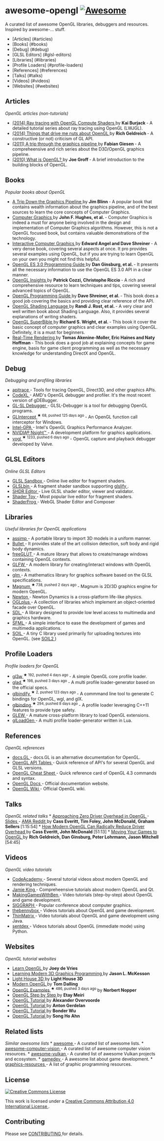 <h1>
 awesome-opengl
 <a href="https://github.com/sindresorhus/awesome">
  <img alt="Awesome" src="https://cdn.rawgit.com/sindresorhus/awesome/d7305f38d29fed78fa85652e3a63e154dd8e8829/media/badge.svg"/>
 </a>
</h1>
<p>
 A curated list of awesome OpenGL libraries, debuggers and resources. Inspired by awesome-... stuff.
</p>
<ul>
 <li>
  [Articles] (#articles)
 </li>
 <li>
  [Books] (#books)
 </li>
 <li>
  [Debug] (#debug)
 </li>
 <li>
  [GLSL Editors] (#glsl-editors)
 </li>
 <li>
  [Libraries] (#libraries)
 </li>
 <li>
  [Profile Loaders] (#profile-loaders)
 </li>
 <li>
  [References] (#references)
 </li>
 <li>
  [Talks] (#talks)
 </li>
 <li>
  [Videos] (#videos)
 </li>
 <li>
  [Websites] (#websites)
 </li>
</ul>
<h2>
 Articles
</h2>
<p>
 <em>
  OpenGL articles (non-tutorials)
 </em>
</p>
<ul>
 <li>
  <a href="https://github.com/LWJGL/lwjgl3-wiki/wiki/2.6.1.-Ray-tracing-with-OpenGL-Compute-Shaders-%28Part-I%29">
   (2014) Ray tracing with OpenGL Compute Shaders
  </a>
  by
  <strong>
   Kai Burjack
  </strong>
  - A detailed tutorial series about ray tracing using OpenGL (LWJGL).
 </li>
 <li>
  <a href="http://richg42.blogspot.com.au/2014/05/things-that-drive-me-nuts-about-opengl.html">
   (2014) Things that drive me nuts about OpenGL
  </a>
  by
  <strong>
   Rich Geldreich
  </strong>
  - A constructive (or not) criticism of GL API.
 </li>
 <li>
  <a href="https://fgiesen.wordpress.com/2011/07/09/a-trip-through-the-graphics-pipeline-2011-index">
   (2011) A trip through the graphics pipeline
  </a>
  by
  <strong>
   Fabian Giesen
  </strong>
  - A compreheensive and rich series about the D3D/OpenGL graphics pipeline.
 </li>
 <li>
  <a href="http://duriansoftware.com/joe/An-intro-to-modern-OpenGL.-Chapter-1:-The-Graphics-Pipeline.html">
   (2010) What is OpenGL?
  </a>
  by
  <strong>
   Joe Groff
  </strong>
  - A brief introduction to the building blocks of OpenGL.
 </li>
</ul>
<h2>
 Books
</h2>
<p>
 <em>
  Popular books about OpenGL
 </em>
</p>
<ul>
 <li>
  <a href="http://www.amazon.com/dp/1558603875">
   A Trip Down the Graphics Pipeline
  </a>
  by
  <strong>
   Jim Blinn
  </strong>
  - A popular book that contains wealth information about the graphics pipeline, and of the best sources to learn the core concepts of Computer Graphics.
 </li>
 <li>
  <a href="http://www.amazon.com/dp/0321399528">
   Computer Graphics
  </a>
  by
  <strong>
   John F. Hughes, et al.
  </strong>
  - Computer Graphics is indeed a must for anyone being involved in the design and implementation of Computer Graphics algorithms. However, this is not a OpenGL focused book, but contains valuable demonstrations of the technology.
 </li>
 <li>
  <a href="http://www.amazon.com/dp/0132545233">
   Interactive Computer Graphics
  </a>
  by
  <strong>
   Edward Angel and Dave Shreiner
  </strong>
  - A very dense book, covering several aspects at once. It pro provides several examples using OpenGL, but if you are trying to learn OpenGL on your own you might not find this helpful.
 </li>
 <li>
  <a href="http://www.amazon.com/dp/0321933885">
   OpenGL ES 3.0 Programming Guide
  </a>
  by
  <strong>
   Dan Ginsburg, et al.
  </strong>
  - It presents all the necessary information to use the OpenGL ES 3.0 API in a clear manner.
 </li>
 <li>
  <a href="http://www.amazon.com/dp/1439893764">
   OpenGL Insights
  </a>
  by
  <strong>
   Patrick Cozzi, Christophe Riccio
  </strong>
  - A rich and comprehensive resource to learn techniques and tips, covering several advanced topics of OpenGL.
 </li>
 <li>
  <a href="http://www.amazon.com/dp/0321773039">
   OpenGL Programming Guide
  </a>
  by
  <strong>
   Dave Shreiner, et al.
  </strong>
  - This book does a good job covering the basics and providing clear reference of the API.
 </li>
 <li>
  <a href="http://www.amazon.com/dp/0321637631">
   OpenGL Shading Language
  </a>
  by
  <strong>
   Randi J. Rost, et al.
  </strong>
  - A very clear and well written book about Shading Language. Also, it provides several explanations of writing shaders.
 </li>
 <li>
  <a href="http://www.amazon.com/dp/0321712617">
   OpenGL SuperBible
  </a>
  by
  <strong>
   Richard S. Wright, et al.
  </strong>
  - This book it cover the basic concept of computer graphics and clear examples using OpenGL. Definitely, it is a must for beginners.
 </li>
 <li>
  <a href="http://www.amazon.com/dp/1568814240">
   Real-Time Rendering
  </a>
  by
  <strong>
   Tomas Akenine-Moller, Eric Haines and Naty Hoffman
  </strong>
  - This book does a good job at explaining concepts for game engine, basis for game client programming as well as the necessary knowledge for understanding DirectX and OpenGL.
 </li>
</ul>
<h2>
 Debug
</h2>
<p>
 <em>
  Debugging and profiling libraries
 </em>
</p>
<ul>
 <li>
  <a href="http://apitrace.github.io">
   apitrace
  </a>
  - Tools for tracing OpenGL, Direct3D, and other graphics APIs.
 </li>
 <li>
  <a href="http://developer.amd.com/tools-and-sdks/opencl-zone/codexl/">
   CodeXL
  </a>
  - AMD's OpenGL debugger and profiler. It's the most recent version of gDEBugger.
 </li>
 <li>
  <a href="http://glsl-debugger.github.io">
   GL-SL Debugger
  </a>
  - GLSL-Debugger is a tool for debugging OpenGL programs.
 </li>
 <li>
  <a href="https://github.com/dtrebilco/glintercept">
   GLIntercept
  </a>
  <sup>
   &#9733 68, pushed 125 days ago
  </sup>
  - An OpenGL function call interceptor for Windows.
 </li>
 <li>
  <a href="https://software.intel.com/en-us/gpa">
   Intel-GPA
  </a>
  - Intel's OpenGL Graphics Performance Analyzer.
 </li>
 <li>
  <a href="https://developer.nvidia.com/nvidia-nsight-visual-studio-edition">
   NVIDIA® Nsight™
  </a>
  - A development platform for graphics applications.
 </li>
 <li>
  <a href="https://github.com/ValveSoftware/vogl">
   vogl
  </a>
  <sup>
   &#9733 1233, pushed 6 days ago
  </sup>
  - OpenGL capture and playback debugger developed by Valve.
 </li>
</ul>
<h2>
 GLSL Editors
</h2>
<p>
 <em>
  Online GLSL Editors
 </em>
</p>
<ul>
 <li>
  <a href="http://glslsandbox.com">
   GLSL Sandbox
  </a>
  - Online live editor for fragment shaders.
 </li>
 <li>
  <a href="http://glslb.in">
   GLSLbin
  </a>
  - A fragment shader sandbox supporting
  <a href="https://github.com/stackgl/glslify">
   glslify
  </a>
  .
 </li>
 <li>
  <a href="http://shdr.bkcore.com">
   SHDR Editor
  </a>
  - Live GLSL shader editor, viewer and validator.
 </li>
 <li>
  <a href="https://www.shadertoy.com">
   Shader Toy
  </a>
  - Most popular live editor for fragment shaders.
 </li>
 <li>
  <a href="http://shaderfrog.com/">
   ShaderFrog
  </a>
  - WebGL Shader Editor and Composer
 </li>
</ul>
<h2>
 Libraries
</h2>
<p>
 <em>
  Useful libraries for OpenGL applications
 </em>
</p>
<ul>
 <li>
  <a href="http://assimp.sourceforge.net">
   assimp
  </a>
  - A portable library to import 3D models in a uniform manner.
 </li>
 <li>
  <a href="http://bulletphysics.org/wordpress">
   Bullet
  </a>
  - It provides state of the art collision detection, soft body and rigid body dynamics.
 </li>
 <li>
  <a href="http://freeglut.sourceforge.net">
   freeGLUT
  </a>
  - A mature library that allows to create/manage windows containing OpenGL contexts.
 </li>
 <li>
  <a href="http://www.glfw.org">
   GLFW
  </a>
  - A modern library for creating/interact windows with OpenGL contexts.
 </li>
 <li>
  <a href="http://glm.g-truc.net/0.9.6/index.html">
   glm
  </a>
  - A mathematics library for graphics software based on the GLSL specifications.
 </li>
 <li>
  <a href="https://github.com/mosra/magnum">
   Magnum
  </a>
  <sup>
   &#9733 738, pushed 2 days ago
  </sup>
  - Magnum is 2D/3D graphics engine for modern OpenGL.
 </li>
 <li>
  <a href="http://newtondynamics.com/forum/newton.php">
   Newton
  </a>
  - Newton Dynamics is a cross-platform life-like physics.
 </li>
 <li>
  <a href="http://oglplus.org">
   OGLplus
  </a>
  - A collection of libraries which implement an object-oriented facade over OpenGL.
 </li>
 <li>
  <a href="http://www.libsdl.org">
   SDL
  </a>
  - A library designed to provide low level access to multimedia and graphics hardware.
 </li>
 <li>
  <a href="http://www.sfml-dev.org">
   SFML
  </a>
  - A simple interface to ease the development of games and multimedia applications.
 </li>
 <li>
  <a href="http://www.lonesock.net/soil.html">
   SOIL
  </a>
  - A tiny C library used primarily for uploading textures into OpenGL. (see
  <a href="https://bitbucket.org/SpartanJ/soil2">
   SOIL2
  </a>
  )
 </li>
</ul>
<h2>
 Profile Loaders
</h2>
<p>
 <em>
  Profile loaders for OpenGL
 </em>
</p>
<ul>
 <li>
  <a href="https://github.com/skaslev/gl3w">
   gl3w
  </a>
  <sup>
   &#9733 192, pushed 4 days ago
  </sup>
  - A simple OpenGL core profile loader.
 </li>
 <li>
  <a href="https://github.com/Dav1dde/glad">
   glad
  </a>
  <sup>
   &#9733 198, pushed 3 days ago
  </sup>
  - A multi profile loader-generator based on the official specs.
 </li>
 <li>
  <a href="https://github.com/nnesse/glbindify">
   glbindify
  </a>
  <sup>
   &#9733 2, pushed 123 days ago
  </sup>
  - A commmand line tool to generate C bindings for OpenGL, wgl, and glX.
 </li>
 <li>
  <a href="https://github.com/cginternals/glbinding">
   glbinding
  </a>
  <sup>
   &#9733 294, pushed 8 days ago
  </sup>
  - A profile loader leveraging C++11 features to provide type safety.
 </li>
 <li>
  <a href="http://glew.sourceforge.net">
   GLEW
  </a>
  - A mature cross-platform library to load OpenGL extensions.
 </li>
 <li>
  <a href="https://bitbucket.org/alfonse/glloadgen/wiki/Home">
   glLoadGen
  </a>
  - A multi profile loader-generator written in Lua.
 </li>
</ul>
<h2>
 References
</h2>
<p>
 <em>
  OpenGL references
 </em>
</p>
<ul>
 <li>
  <a href="http://docs.gl">
   docs.GL
  </a>
  - docs.GL is an alternative documentation for OpenGL.
 </li>
 <li>
  <a href="http://web.eecs.umich.edu/~sugih/courses/eecs487/common/notes/APITables.xml">
   OpenGL API Tables
  </a>
  - Quick reference of API's for several OpenGL and GLSL versions.
 </li>
 <li>
  <a href="https://www.khronos.org/files/opengl43-quick-reference-card.pdf">
   OpenGL Cheat Sheet
  </a>
  - Quick reference card of OpenGL 4.3 commands and syntax.
 </li>
 <li>
  <a href="https://www.opengl.org/sdk/docs">
   OpenGL Docs
  </a>
  - Official documentation website.
 </li>
 <li>
  <a href="https://www.opengl.org/wiki/Main_Page">
   OpenGL Wiki
  </a>
  - Official OpenGL wiki.
 </li>
</ul>
<h2>
 Talks
</h2>
<p>
 <em>
  OpenGL related talks
 </em>
 *
 <a href="http://gdcvault.com/play/1020791/">
  Approaching Zero Driver Overhead in OpenGL
 </a>
 -
 <a href="http://www.slideshare.net/CassEveritt/approaching-zero-driver-overhead">
  Slides
 </a>
 -
 <a href="https://www.reddit.com/r/gamedev/comments/21mbo8/we_are_the_authors_of_approaching_zero_driver">
  AMA Reddit
 </a>
 by
 <strong>
  Cass Everitt, Tim Foley, John McDonald, Graham Sellers
 </strong>
 [1:15:54]
*
 <a href="https://www.youtube.com/watch?v=-bCeNzgiJ8I">
  How Modern OpenGL Can Radically Reduce Driver Overhead
 </a>
 by
 <strong>
  Cass Everitt, John McDonald
 </strong>
 [51:13]
*
 <a href="https://www.youtube.com/watch?v=45O7WTc6k2Y">
  Moving Your Games to OpenGL
 </a>
 by
 <strong>
  Rich Geldreich, Dan Ginsburg, Peter Lohrmann, Jason Mitchell
 </strong>
 [54:45]
</p>
<h2>
 Videos
</h2>
<p>
 <em>
  OpenGL video tutorials
 </em>
</p>
<ul>
 <li>
  <a href="https://www.youtube.com/playlist?list=PLbLaohICnSGUx0zZ4ffxEzQvWEzxWH839">
   CodeAcademy
  </a>
  - Several tutorial videos about modern OpenGL and rendering techniques.
 </li>
 <li>
  <a href="https://www.youtube.com/playlist?list=PLRwVmtr-pp06qT6ckboaOhnm9FxmzHpbY">
   Jamie King
  </a>
  - Compreheensive tutorials about modern OpenGL and Qt.
 </li>
 <li>
  <a href="https://www.youtube.com/playlist?list=PLSPw4ASQYyymu3PfG9gxywSPghnSMiOAW">
   MakingGamesWithBen
  </a>
  - Video tutorials (step-by-step) about OpenGL and game development.
 </li>
 <li>
  <a href="https://www.youtube.com/user/ACMSIGGRAPH/playlists">
   SIGGRAPH
  </a>
  - Popular conference about computer graphics.
 </li>
 <li>
  <a href="https://www.youtube.com/user/thebennybox/playlists">
   thebennybox
  </a>
  - Videos tutorials about OpenGL and game development.
 </li>
 <li>
  <a href="https://www.youtube.com/user/ThinMatrix/playlists">
   ThinMatrix
  </a>
  - Video tutorials about OpenGL and game development using Java.
 </li>
 <li>
  <a href="https://www.youtube.com/playlist?list=PLQVvvaa0QuDdfGpqjkEJSeWKGCP31__wD">
   sentdex
  </a>
  - Videos tutorials about OpenGL (immediate mode) using Python.
 </li>
</ul>
<h2>
 Websites
</h2>
<p>
 <em>
  OpenGL tutorial websites
 </em>
</p>
<ul>
 <li>
  <a href="http://learnopengl.com">
   Learn OpenGL
  </a>
  by
  <strong>
   Joey de Vries
  </strong>
 </li>
 <li>
  <a href="http://web.archive.org/web/20150311211412/http://www.arcsynthesis.org/gltut">
   Learning Modern 3D Graphics Programming
  </a>
  by
  <strong>
   Jason L. McKesson
  </strong>
 </li>
 <li>
  <a href="http://www.lighthouse3d.com/tutorials/glsl-core-tutorial">
   Light House 3D
  </a>
  by
  <strong>
   Light House 3D
  </strong>
 </li>
 <li>
  <a href="http://www.tomdalling.com/blog/category/modern-opengl">
   Modern OpenGL
  </a>
  by
  <strong>
   Tom Dalling
  </strong>
 </li>
 <li>
  <a href="https://github.com/McNopper/OpenGL">
   OpenGL Examples
  </a>
  <sup>
   &#9733 486, pushed 3 days ago
  </sup>
  by
  <strong>
   Norbert Nopper
  </strong>
 </li>
 <li>
  <a href="http://ogldev.atspace.co.uk">
   OpenGL Step by Step
  </a>
  by
  <strong>
   Etay Meiri
  </strong>
 </li>
 <li>
  <a href="https://open.gl">
   OpenGL Tutorial
  </a>
  by
  <strong>
   Alexander Overvoorde
  </strong>
 </li>
 <li>
  <a href="http://antongerdelan.net/opengl/index.html">
   OpenGL Tutorial
  </a>
  by
  <strong>
   Anton Gerdelan
  </strong>
 </li>
 <li>
  <a href="http://www.opengl-tutorial.org">
   OpenGL Tutorial
  </a>
  by
  <strong>
   Bonder Wu
  </strong>
 </li>
 <li>
  <a href="http://www.songho.ca/opengl">
   OpenGL Tutorial
  </a>
  by
  <strong>
   Song Ho Ahn
  </strong>
 </li>
</ul>
<h2>
 Related lists
</h2>
<p>
 <em>
  Similar awesome lists
 </em>
 *
 <a href="https://github.com/sindresorhus/awesome">
  awesome
 </a>
 - A curated list of awesome lists.
*
 <a href="https://github.com/jbhuang0604/awesome-computer-vision">
  awesome-computer-vision
 </a>
 - A curated list of awesome computer vision resources.
*
 <a href="https://github.com/vinjn/awesome-vulkan">
  awesome-vulkan
 </a>
 - A curated list of awesome Vulkan projects and ecosystem.
*
 <a href="https://github.com/ellisonleao/magictools">
  gamedev
 </a>
 - A awesome list about game development.
*
 <a href="https://github.com/mattdesl/graphics-resources">
  graphics-resources
 </a>
 - A list of graphic programming resources.
</p>
<h2>
 License
</h2>
<p>
 <a href="http://creativecommons.org/licenses/by/4.0/">
  <img alt="Creative Commons License" src="http://i.creativecommons.org/l/by/4.0/88x31.png"/>
 </a>
</p>
<p>
 This work is licensed under a
 <a href="http://creativecommons.org/licenses/by/4.0/">
  Creative Commons Attribution 4.0 International License
 </a>
 .
</p>
<h2>
 Contributing
</h2>
<p>
 Please see
 <a href="https://github.com/eug/awesome-opengl/blob/master/CONTRIBUTING.md">
  CONTRIBUTING
 </a>
 for details.
</p>
